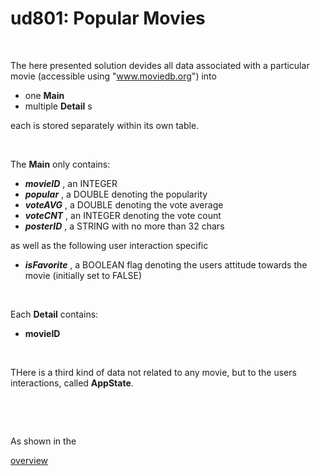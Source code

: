 # ud801: Popular Movies


&nbsp;&nbsp;


The here presented solution devides all data associated with a particular movie
(accessible using "www.moviedb.org")
into
- one __Main__
- multiple __Detail__ s

each is stored separately within its own table.


&nbsp;&nbsp;


The __Main__ only contains:
- ___movieID___ , an INTEGER
- ___popular___ , a DOUBLE denoting the popularity
- ___voteAVG___ , a DOUBLE denoting the vote average
- ___voteCNT___ , an INTEGER denoting the vote count
- ___posterID___ , a STRING with no more than 32 chars

as well as the following user interaction specific
- ___isFavorite___ , a BOOLEAN flag denoting the users attitude towards the movie (initially set to FALSE)


&nbsp;&nbsp;


Each __Detail__ contains:
- __movieID__


&nbsp;&nbsp;


THere is a third kind of data not related to any movie, but to the users interactions, called __AppState__.


&nbsp;&nbsp;

&nbsp;&nbsp;


As shown in the


[overview](https://docs.google.com/presentation/d/1fsxVuD4k3UhCbKSODCukvlmV_juS_78vWPYRxkAHlM4/preview)
